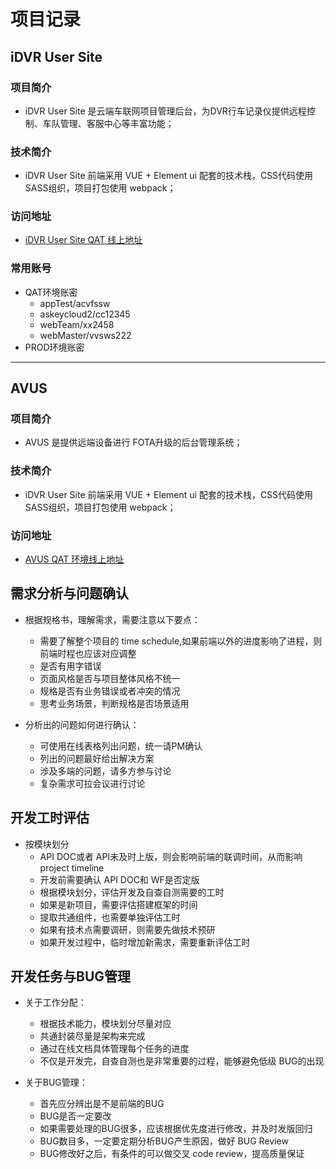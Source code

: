 # 项目记录
## iDVR User Site
### 项目简介
- iDVR User Site 是云端车联网项目管理后台，为DVR行车记录仪提供远程控制、车队管理、客服中心等丰富功能；

### 技术简介
- iDVR User Site 前端采用 VUE + Element ui 配套的技术栈，CSS代码使用SASS组织，项目打包使用 webpack；

### 访问地址
- [iDVR User Site QAT 线上地址](https://web-qat.s3-ap-northeast-1.amazonaws.com/askey-idvr-user-site/index.html#/login)

### 常用账号
- QAT环境账密
    - appTest/acvfssw
    - askeycloud2/cc12345
    - webTeam/xx2458
    - webMaster/vvsws222
- PROD环境账密  


---
## AVUS
### 项目简介
- AVUS 是提供远端设备进行 FOTA升级的后台管理系统；

### 技术简介
- iDVR User Site 前端采用 VUE + Element ui 配套的技术栈，CSS代码使用SASS组织，项目打包使用 webpack；

### 访问地址
- [AVUS QAT 环境线上地址](https://web-qat.s3-ap-northeast-1.amazonaws.com/avus/index.html#/login)

## 需求分析与问题确认
- 根据规格书，理解需求，需要注意以下要点：
  - 需要了解整个项目的 time schedule,如果前端以外的进度影响了进程，则前端时程也应该对应调整 
  - 是否有用字错误
  - 页面风格是否与项目整体风格不统一
  - 规格是否有业务错误或者冲突的情况
  - 思考业务场景，判断规格是否场景适用
  
- 分析出的问题如何进行确认：
  - 可使用在线表格列出问题，统一请PM确认
  - 列出的问题最好给出解决方案
  - 涉及多端的问题，请多方参与讨论
  - 复杂需求可拉会议进行讨论
  
## 开发工时评估
- 按模块划分
  - API DOC或者 API未及时上版，则会影响前端的联调时间，从而影响 project timeline
  - 开发前需要确认 API DOC和 WF是否定版
  - 根据模块划分，评估开发及自查自测需要的工时
  - 如果是新项目，需要评估搭建框架的时间
  - 提取共通组件，也需要单独评估工时
  - 如果有技术点需要调研，则需要先做技术预研
  - 如果开发过程中，临时增加新需求，需要重新评估工时



## 开发任务与BUG管理
- 关于工作分配：
  - 根据技术能力，模块划分尽量对应
  - 共通封装尽量是架构来完成
  - 通过在线文档具体管理每个任务的进度
  - 不仅是开发完，自查自测也是非常重要的过程，能够避免低级 BUG的出现
  
- 关于BUG管理：
  - 首先应分辨出是不是前端的BUG
  - BUG是否一定要改
  - 如果需要处理的BUG很多，应该根据优先度进行修改，并及时发版回归
  - BUG数目多，一定要定期分析BUG产生原因，做好 BUG Review
  - BUG修改好之后，有条件的可以做交叉 code review，提高质量保证
